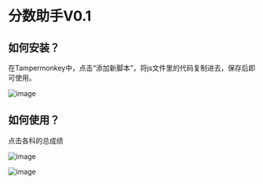 # 分数助手V0.1
## 如何安装？
在Tampermonkey中，点击“添加新脚本”，将js文件里的代码复制进去，保存后即可使用。

![image](https://github.com/Wilson-LYC/ScoreComposition/assets/61262980/0553f204-a2ac-4243-8502-2bb532c08915)

## 如何使用？
点击各科的总成绩

![image](https://github.com/Wilson-LYC/ScoreComposition/assets/61262980/a25bb847-73a1-44c6-848c-6e7c5813f976)

![image](https://github.com/Wilson-LYC/ScoreComposition/assets/61262980/d6f89125-b1e5-42ae-b095-0455473c41fe)
